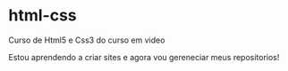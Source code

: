 # html-css
 Curso de Html5 e Css3 do curso em video 
  
Estou aprendendo a criar sites e agora vou gereneciar meus repositorios!
